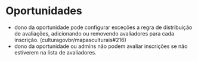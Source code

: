 # Oportunidades
- dono da oportunidade pode configurar exceções a regra de distribuição de avaliações, adicionando ou removendo avaliadores para cada inscrição. (culturagovbr/mapasculturais#216)
- dono da oportunidade ou admins não podem avaliar inscrições se não estiverem na lista de avaliadores.
